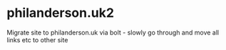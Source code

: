 # philanderson.uk2

Migrate site to philanderson.uk via bolt - slowly go through and move all links etc to other site
